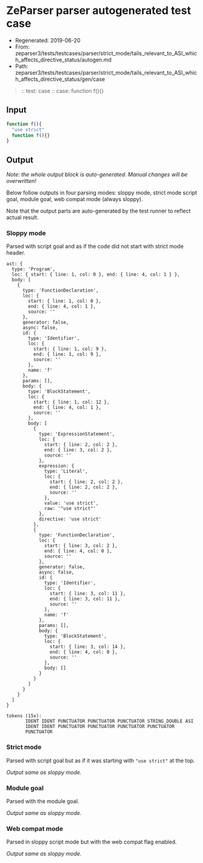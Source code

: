 # ZeParser parser autogenerated test case

- Regenerated: 2019-06-20
- From: zeparser3/tests/testcases/parser/strict_mode/tails_relevant_to_ASI_which_affects_directive_status/autogen.md
- Path: zeparser3/tests/testcases/parser/strict_mode/tails_relevant_to_ASI_which_affects_directive_status/gen/case

> :: test: case
> :: case: function f(){}

## Input


`````js
function f(){ 
  "use strict"
  function f(){}
}
`````

## Output

_Note: the whole output block is auto-generated. Manual changes will be overwritten!_

Below follow outputs in four parsing modes: sloppy mode, strict mode script goal, module goal, web compat mode (always sloppy).

Note that the output parts are auto-generated by the test runner to reflect actual result.

### Sloppy mode

Parsed with script goal and as if the code did not start with strict mode header.

`````
ast: {
  type: 'Program',
  loc: { start: { line: 1, col: 0 }, end: { line: 4, col: 1 } },
  body: [
    {
      type: 'FunctionDeclaration',
      loc: {
        start: { line: 1, col: 0 },
        end: { line: 4, col: 1 },
        source: ''
      },
      generator: false,
      async: false,
      id: {
        type: 'Identifier',
        loc: {
          start: { line: 1, col: 9 },
          end: { line: 1, col: 9 },
          source: ''
        },
        name: 'f'
      },
      params: [],
      body: {
        type: 'BlockStatement',
        loc: {
          start: { line: 1, col: 12 },
          end: { line: 4, col: 1 },
          source: ''
        },
        body: [
          {
            type: 'ExpressionStatement',
            loc: {
              start: { line: 2, col: 2 },
              end: { line: 3, col: 2 },
              source: ''
            },
            expression: {
              type: 'Literal',
              loc: {
                start: { line: 2, col: 2 },
                end: { line: 2, col: 2 },
                source: ''
              },
              value: 'use strict',
              raw: '"use strict"'
            },
            directive: 'use strict'
          },
          {
            type: 'FunctionDeclaration',
            loc: {
              start: { line: 3, col: 2 },
              end: { line: 4, col: 0 },
              source: ''
            },
            generator: false,
            async: false,
            id: {
              type: 'Identifier',
              loc: {
                start: { line: 3, col: 11 },
                end: { line: 3, col: 11 },
                source: ''
              },
              name: 'f'
            },
            params: [],
            body: {
              type: 'BlockStatement',
              loc: {
                start: { line: 3, col: 14 },
                end: { line: 4, col: 0 },
                source: ''
              },
              body: []
            }
          }
        ]
      }
    }
  ]
}

tokens (15x):
       IDENT IDENT PUNCTUATOR PUNCTUATOR PUNCTUATOR STRING_DOUBLE ASI
       IDENT IDENT PUNCTUATOR PUNCTUATOR PUNCTUATOR PUNCTUATOR
       PUNCTUATOR
`````

### Strict mode

Parsed with script goal but as if it was starting with `"use strict"` at the top.

_Output same as sloppy mode._

### Module goal

Parsed with the module goal.

_Output same as sloppy mode._

### Web compat mode

Parsed in sloppy script mode but with the web compat flag enabled.

_Output same as sloppy mode._
